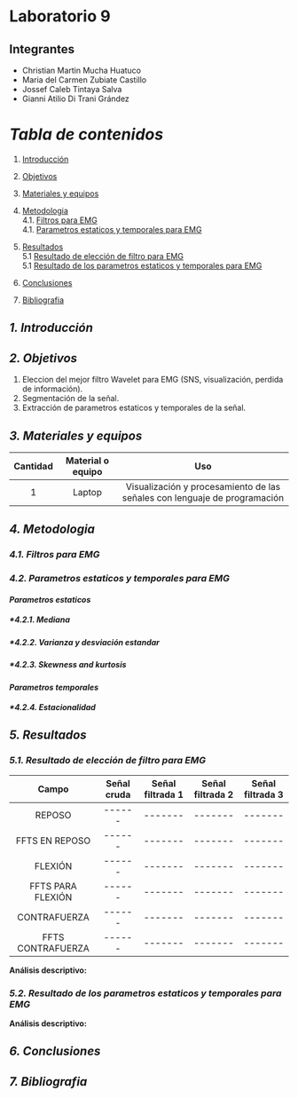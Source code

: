 
# Laboratorio 9
## Integrantes
- Christian Martin Mucha Huatuco
- Maria del Carmen Zubiate Castillo
- Jossef Caleb Tintaya Salva
- Gianni Atilio Di Trani Grández

# *Tabla de contenidos*

1. [Introducción](#id1)
2. [Objetivos](#id2)
3. [Materiales y equipos](#id3)
4. [Metodologia](#id4)\
     4.1. [Filtros para EMG](#id5)\
     4.1. [Parametros estaticos y temporales para EMG](#id6)

6. [Resultados](#id7)\
     5.1 [Resultado de elección de filtro para EMG](#id8)\
     5.1 [Resultado de los parametros estaticos y temporales para EMG](#id9)
     
8. [Conclusiones](#id10)
9. [Bibliografia](#id11)
   
## *1. Introducción* <a name="id1"></a>


## *2. Objetivos* <a name="id2"></a>

1. Eleccion del mejor filtro Wavelet para EMG (SNS, visualización, perdida de información).
2. Segmentación de la señal.
3. Extracción de parametros estaticos y temporales de la señal.

## *3. Materiales y equipos* <a name="id3"></a>

| Cantidad |	Material o equipo |	Uso
|:------------:|:---------------:|:------------:|
| 1	| Laptop	| Visualización y procesamiento de las señales con lenguaje de programación

## *4. Metodologia* <a name="id4"></a>

### *4.1. Filtros para EMG* <a name="id5"></a>


### *4.2. Parametros estaticos y temporales para EMG* <a name="id6"></a>

#### *Parametros estaticos*
##### *4.2.1. Mediana 
##### *4.2.2. Varianza y desviación estandar 
##### *4.2.3. Skewness and kurtosis

#### *Parametros temporales*
##### *4.2.4. Estacionalidad 

## *5. Resultados* <a name="id7"></a>

### *5.1. Resultado de elección de filtro para EMG* <a name="id8"></a>


|  **Campo**  |  **Señal cruda** | **Señal filtrada 1** |  **Señal filtrada 2** |  **Señal filtrada 3** | 
|:------------:|:---------------:|:------------:| :------------:| :------------:|
|REPOSO |------|-------|-------|-------
|FFTS EN REPOSO |------|-------|-------|-------
|FLEXIÓN |------|-------|-------|-------
|FFTS PARA FLEXIÓN |------|-------|-------|-------
|CONTRAFUERZA |------|-------|-------|-------
|FFTS CONTRAFUERZA |------|-------|-------|-------

**Análisis descriptivo:**



### *5.2. Resultado de los parametros estaticos y temporales para EMG* <a name="id9"></a>






**Análisis descriptivo:**





## *6. Conclusiones* <a name="id10"></a>



## *7. Bibliografia* <a name="id11"></a>

